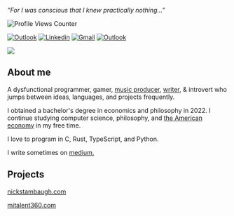 <I>"For I was conscious that I knew practically nothing..."</I>

<img src="https://komarev.com/ghpvc/?username=NicholasStambaugh&color=grey" alt="Profile Views Counter"><br>

[![Outlook](https://img.shields.io/badge/-Medium-100?style=flat&logo=Medium&logoColor=white)](https://medium.com/@nick-stambaugh)
[![Linkedin](https://img.shields.io/badge/-LinkedIn-blue?style=flat&logo=Linkedin&logoColor=white)](https://www.linkedin.com/in/nick-s-694241139/)
[![Gmail](https://img.shields.io/badge/-Gmail-c14438?style=flat&logo=Gmail&logoColor=white)](mailto:nastambaugh@gmail.com)
[![Outlook](https://img.shields.io/badge/-Outlook-0078D4?style=flat&logo=Microsoft-Outlook&logoColor=white)](mailto:nastambaugh@gmail.com)

![](https://github-readme-stats.vercel.app/api/top-langs/?username=NickStambaugh&layout=compact&theme=tokyonight&langs_count=10&hide_progress=false&hide=html,css,vue,powershell)

## About me
A dysfunctional programmer, gamer, <a href="https://soundcloud.com/nella007">music producer</a>, <a href="https://medium.com/@nick-stambaugh">writer</a>,  & introvert who jumps between ideas, languages, and projects frequently.

I obtained a bachelor's degree in economics and philosophy in 2022. I continue studying computer science, philosophy, and <a href="https://en.wikipedia.org/wiki/Economy_of_the_United_States">the American economy</a> in my free time.

I love to program in C, Rust, TypeScript, and Python.

I write sometimes on <a href="https://medium.com/@nick-stambaugh">medium.</a>

## Projects
<a href="https://www.nickstambaugh.com/">nickstambaugh.com</a>

<a href="https://www.mitalent360.com/">mitalent360.com</a>
